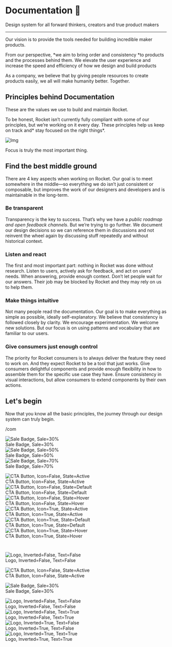 
# Documentation 🚀

Design system for all forward thinkers, creators and true product makers

---

Our vision is to provide the tools needed for building incredible maker products.

From our perspective, *we aim to bring order and consistency *to products and the processes behind them. We elevate the user experience and increase the speed and efficiency of how we design and build products

As a company, we believe that by giving people resources to create products easily, we all will make humanity better. Together.

## Principles behind Documentation

These are the values we use to build and maintain Rocket.

To be honest, Rocket isn’t currently fully compliant with some of our principles, but we’re working on it every day. These principles help us keep on track and* stay focused on the right things*.

![Img](https://studio-assets.supernova.io/design-systems/14533/9289758a-6300-472a-bbc6-a57098081abf.jpeg)

Focus is truly the most important thing.

## Find the best middle ground

There are 4 key aspects when working on Rocket. Our goal is to meet somewhere in the middle—so everything we do isn’t just consistent or composable, but improves the work of our designers and developers and is maintainable in the long-term.

### Be transparent

Transparency is the key to success. That’s why we have a *public roadmap and open feedback channels*. But we’re trying to go further. We document our design decisions so we can reference them in discussions and not reinvent the wheel again by discussing stuff repeatedly and without historical context.

### Listen and react

The first and most important part: nothing in Rocket was done without research. Listen to users, actively ask for feedback, and act on users’ needs. When answering, provide enough context. Don’t let people wait for our answers. Their job may be blocked by Rocket and they may rely on us to help them.

### Make things intuitive

Not many people read the documentation. Our goal is to make everything as simple as possible, ideally self-explanatory. We believe that consistency is followed closely by clarity. We encourage experimentation. We welcome new solutions. But our focus is on using patterns and vocabulary that are familiar to our users.

### Give consumers just enough control

The priority for Rocket consumers is to always deliver the feature they need to work on. And they expect Rocket to be a tool that just works. Give consumers delightful components and provide enough flexibility in how to assemble them for the specific use case they have. Ensure consistency in visual interactions, but allow consumers to extend components by their own actions.

## Let's begin

Now that you know all the basic principles, the journey through our design system can truly begin.

/com

  
![Sale Badge, Sale=30%](https://studio-assets.supernova.io/design-systems/14533/c6dc63ab-c507-4dd9-9660-d62a0e56712f.png)  
Sale Badge, Sale=30%  
![Sale Badge, Sale=50%](https://studio-assets.supernova.io/design-systems/14533/0ccac5bc-d68e-4ca8-9275-e06cf7502317.png)  
Sale Badge, Sale=50%  
![Sale Badge, Sale=70%](https://studio-assets.supernova.io/design-systems/14533/f797f577-3af7-40ea-9c87-91050c448062.png)  
Sale Badge, Sale=70%  


  
![CTA Button, Icon=False, State=Active](https://studio-assets.supernova.io/design-systems/14533/57e0d4c2-7432-4011-ad52-7c02c554dc90.png)  
CTA Button, Icon=False, State=Active  
![CTA Button, Icon=False, State=Default](https://studio-assets.supernova.io/design-systems/14533/8fa4d468-4610-4f85-9569-a4967a7473f0.png)  
CTA Button, Icon=False, State=Default  
![CTA Button, Icon=False, State=Hover](https://studio-assets.supernova.io/design-systems/14533/a9f8bb52-833b-4d9d-aa57-dce589bf4e76.png)  
CTA Button, Icon=False, State=Hover  
![CTA Button, Icon=True, State=Active](https://studio-assets.supernova.io/design-systems/14533/2f184976-ee41-4379-a858-290019829dea.png)  
CTA Button, Icon=True, State=Active  
![CTA Button, Icon=True, State=Default](https://studio-assets.supernova.io/design-systems/14533/9b180522-7caf-4a11-812b-e895a52abfa2.png)  
CTA Button, Icon=True, State=Default  
![CTA Button, Icon=True, State=Hover](https://studio-assets.supernova.io/design-systems/14533/5d1845fc-85cd-4b59-a3de-4fb62a37f028.png)  
CTA Button, Icon=True, State=Hover  


```javascript  
  
```

  
![Logo, Inverted=False, Text=False](https://studio-assets.supernova.io/design-systems/14533/e843cabb-a16b-4162-b1bc-87ac378104df.png)  
Logo, Inverted=False, Text=False  


  
  


  
![CTA Button, Icon=False, State=Active](https://studio-assets.supernova.io/design-systems/14533/57e0d4c2-7432-4011-ad52-7c02c554dc90.png)  
CTA Button, Icon=False, State=Active  


  
![Sale Badge, Sale=30%](https://studio-assets.supernova.io/design-systems/14533/c6dc63ab-c507-4dd9-9660-d62a0e56712f.png)  
Sale Badge, Sale=30%  


  
![Logo, Inverted=False, Text=False](https://studio-assets.supernova.io/design-systems/14533/e843cabb-a16b-4162-b1bc-87ac378104df.png)  
Logo, Inverted=False, Text=False  
![Logo, Inverted=False, Text=True](https://studio-assets.supernova.io/design-systems/14533/ed101704-b06d-48fc-a072-ed8893a1ff09.png)  
Logo, Inverted=False, Text=True  
![Logo, Inverted=True, Text=False](https://studio-assets.supernova.io/design-systems/14533/33d23969-11f2-496e-86c6-576b6087fd27.png)  
Logo, Inverted=True, Text=False  
![Logo, Inverted=True, Text=True](https://studio-assets.supernova.io/design-systems/14533/b03e7df8-845f-4489-ac18-f000e7275a61.png)  
Logo, Inverted=True, Text=True  

